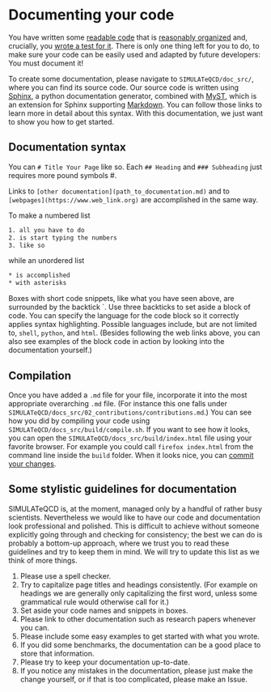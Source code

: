 # Documenting your code 

You have written some [readable code](01_codeStyle.md) that is [reasonably organized](03_organizeFiles.md) and, crucially, you [wrote a test for it](08_testing.md). There is only one thing left for you to do, to make sure your code can be easily used and adapted by future developers: You must document it!

To create some documentation, please navigate to `SIMULATeQCD/doc_src/`, where you can find its source code. Our source code is written using [Sphinx](https://www.sphinx-doc.org/en/master/), a python documentation generator, combined with [MyST](https://myst-parser.readthedocs.io/en/latest/), which is an extension for Sphinx supporting [Markdown](https://daringfireball.net/projects/markdown/). You can follow those links to learn more in detail about this syntax. With this documentation, we just want to show you how to get started.

## Documentation syntax

You can `# Title Your Page` like so. Each `## Heading` and `### Subheading` just requires more pound symbols #.

Links to `[other documentation](path_to_documentation.md)` and to `[webpages](https://www.web_link.org)` are accomplished in the same way.

To make a numbered list
```html
1. all you have to do
2. is start typing the numbers
3. like so
```
while an unordered list
```html
* is accomplished
* with asterisks
```

Boxes with short code snippets, like what you have seen above, are surrounded by the backtick \`. Use three backticks to set aside a block of code. You can specify the language for the code block so it correctly applies syntax highlighting. Possible languages include, but are not limited to, `shell`, `python`, and `html`. (Besides following the web links above, you can also see examples of the block code in action by looking into the documentation yourself.)

## Compilation

Once you have added a `.md` file for your file, incorporate it into the most appropriate overarching `.md` file. (For instance this one falls under `SIMULATeQCD/docs_src/02_contributions/contributions.md`.) You can see how you did by compiling your code using `SIMULATeQCD/docs_src/build/compile.sh`. If you want to see how it looks, you can open the `SIMULATeQCD/docs_src/build/index.html` file using your favorite browser. For example you could call `firefox index.html` from the command line inside the `build` folder. When it looks nice, you can [commit your changes](02_git.md).

## Some stylistic guidelines for documentation

SIMULATeQCD is, at the moment, managed only by a handful of rather busy scientists. Nevertheless we would like to have our code and documentation look professional and polished. This is difficult to achieve without someone explicitly going through and checking for consistency; the best we can do is probably a bottom-up approach, where we trust you to read these guidelines and try to keep them in mind. We will try to update this list as we think of more things.

1. Please use a spell checker.
2. Try to capitalize page titles and headings consistently. (For example on headings we are generally only capitalizing the first word, unless some grammatical rule would otherwise call for it.)
3. Set aside your code names and snippets in boxes.
4. Please link to other documentation such as research papers whenever you can.
5. Please include some easy examples to get started with what you wrote.
6. If you did some benchmarks, the documentation can be a good place to store that information.
7. Please try to keep your documentation up-to-date.
8. If you notice any mistakes in the documentation, please just make the change yourself, or if that is too complicated, please make an Issue. 

